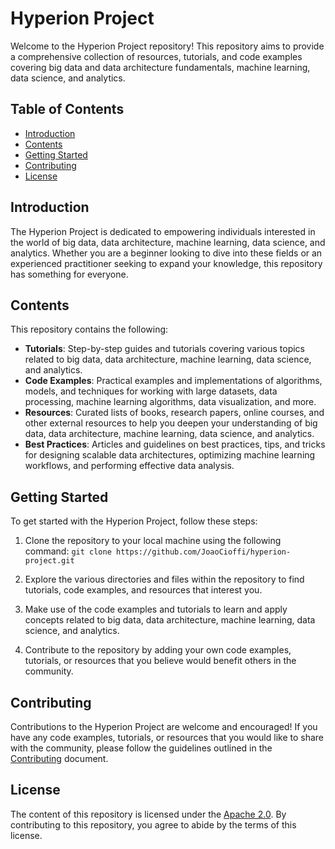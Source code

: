 # Hyperion Project

Welcome to the Hyperion Project repository! This repository aims to provide a comprehensive collection of resources, tutorials, and code examples covering big data and data architecture fundamentals, machine learning, data science, and analytics.

## Table of Contents

- [Introduction](#introduction)
- [Contents](#contents)
- [Getting Started](#getting-started)
- [Contributing](#contributing)
- [License](#license)

## Introduction

The Hyperion Project is dedicated to empowering individuals interested in the world of big data, data architecture, machine learning, data science, and analytics. Whether you are a beginner looking to dive into these fields or an experienced practitioner seeking to expand your knowledge, this repository has something for everyone.

## Contents

This repository contains the following:

- **Tutorials**: Step-by-step guides and tutorials covering various topics related to big data, data architecture, machine learning, data science, and analytics.
- **Code Examples**: Practical examples and implementations of algorithms, models, and techniques for working with large datasets, data processing, machine learning algorithms, data visualization, and more.
- **Resources**: Curated lists of books, research papers, online courses, and other external resources to help you deepen your understanding of big data, data architecture, machine learning, data science, and analytics.
- **Best Practices**: Articles and guidelines on best practices, tips, and tricks for designing scalable data architectures, optimizing machine learning workflows, and performing effective data analysis.

## Getting Started

To get started with the Hyperion Project, follow these steps:

1. Clone the repository to your local machine using the following command: ```git clone https://github.com/JoaoCioffi/hyperion-project.git```

2. Explore the various directories and files within the repository to find tutorials, code examples, and resources that interest you.

3. Make use of the code examples and tutorials to learn and apply concepts related to big data, data architecture, machine learning, data science, and analytics.

4. Contribute to the repository by adding your own code examples, tutorials, or resources that you believe would benefit others in the community.

## Contributing

Contributions to the Hyperion Project are welcome and encouraged! If you have any code examples, tutorials, or resources that you would like to share with the community, please follow the guidelines outlined in the [Contributing](CONTRIBUTING.md) document.

## License

The content of this repository is licensed under the [Apache 2.0](LICENSE). By contributing to this repository, you agree to abide by the terms of this license.
